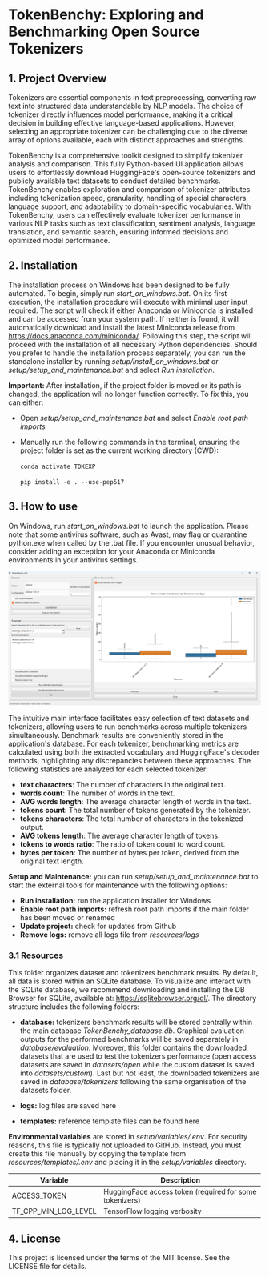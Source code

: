 # TokenBenchy: Exploring and Benchmarking Open Source Tokenizers

## 1. Project Overview
Tokenizers are essential components in text preprocessing, converting raw text into structured data understandable by NLP models. The choice of tokenizer directly influences model performance, making it a critical decision in building effective language-based applications. However, selecting an appropriate tokenizer can be challenging due to the diverse array of options available, each with distinct approaches and strengths.

TokenBenchy is a comprehensive toolkit designed to simplify tokenizer analysis and comparison. This fully Python-based UI application allows users to effortlessly download HuggingFace's open-source tokenizers and publicly available text datasets to conduct detailed benchmarks. TokenBenchy enables exploration and comparison of tokenizer attributes including tokenization speed, granularity, handling of special characters, language support, and adaptability to domain-specific vocabularies. 
With TokenBenchy, users can effectively evaluate tokenizer performance in various NLP tasks such as text classification, sentiment analysis, language translation, and semantic search, ensuring informed decisions and optimized model performance.

## 2. Installation 
The installation process on Windows has been designed to be fully automated. To begin, simply run *start_on_windows.bat.* On its first execution, the installation procedure will execute with minimal user input required. The script will check if either Anaconda or Miniconda is installed and can be accessed from your system path. If neither is found, it will automatically download and install the latest Miniconda release from https://docs.anaconda.com/miniconda/. Following this step, the script will proceed with the installation of all necessary Python dependencies. Should you prefer to handle the installation process separately, you can run the standalone installer by running *setup/install_on_windows.bat* or *setup/setup_and_maintenance.bat* and select *Run installation*.  

**Important:** After installation, if the project folder is moved or its path is changed, the application will no longer function correctly. To fix this, you can either:

- Open *setup/setup_and_maintenance.bat* and select *Enable root path imports* 
- Manually run the following commands in the terminal, ensuring the project folder is set as the current working directory (CWD):

    `conda activate TOKEXP`

    `pip install -e . --use-pep517` 

## 3. How to use
On Windows, run *start_on_windows.bat* to launch the application. Please note that some antivirus software, such as Avast, may flag or quarantine python.exe when called by the .bat file. If you encounter unusual behavior, consider adding an exception for your Anaconda or Miniconda environments in your antivirus settings.

![main_UI](TokenBenchy/commons/assets/main_window.png)

The intuitive main interface facilitates easy selection of text datasets and tokenizers, allowing users to run benchmarks across multiple tokenizers simultaneously. Benchmark results are conveniently stored in the application's database. For each tokenizer, benchmarking metrics are calculated using both the extracted vocabulary and HuggingFace's decoder methods, highlighting any discrepancies between these approaches. The following statistics are analyzed for each selected tokenizer:

- **text characters**: The number of characters in the original text.
- **words count**: The number of words in the text.
- **AVG words length**: The average character length of words in the text.
- **tokens count**: The total number of tokens generated by the tokenizer.
- **tokens characters**: The total number of characters in the tokenized output.
- **AVG tokens length**: The average character length of tokens.
- **tokens to words ratio**: The ratio of token count to word count.
- **bytes per token**: The number of bytes per token, derived from the original text length.  

**Setup and Maintenance:** you can run *setup/setup_and_maintenance.bat* to start the external tools for maintenance with the following options:

- **Run installation:** run the application installer for Windows
- **Enable root path imports:** refresh root path imports if the main folder has been moved or renamed
- **Update project:** check for updates from Github
- **Remove logs:** remove all logs file from *resources/logs*

### 3.1 Resources
This folder organizes dataset and tokenizers benchmark results. By default, all data is stored within an SQLite database. To visualize and interact with the SQLite database, we recommend downloading and installing the DB Browser for SQLite, available at: https://sqlitebrowser.org/dl/. The directory structure includes the following folders:

- **database:** tokenizers benchmark results will be stored centrally within the main database *TokenBenchy_database.db*. Graphical evaluation outputs for the performed benchmarks will be saved separately in *database/evaluation*. Moreover, this folder contains the downloaded datasets that are used to test the tokenizers performance (open access datasets are saved in *datasets/open* while the custom dataset is saved into *datasets/custom*). Last but not least, the downloaded tokenizers are saved in *database/tokenizers* following the same organisation of the datasets folder. 

- **logs:** log files are saved here

- **templates:** reference template files can be found here

**Environmental variables** are stored in *setup/variables/.env*. For security reasons, this file is typically not uploaded to GitHub. Instead, you must create this file manually by copying the template from *resources/templates/.env* and placing it in the *setup/variables* directory.

| Variable              | Description                                              |
|-----------------------|----------------------------------------------------------|
| ACCESS_TOKEN          | HuggingFace access token (required for some tokenizers)  |
| TF_CPP_MIN_LOG_LEVEL  | TensorFlow logging verbosity                             |


## 4. License
This project is licensed under the terms of the MIT license. See the LICENSE file for details.

